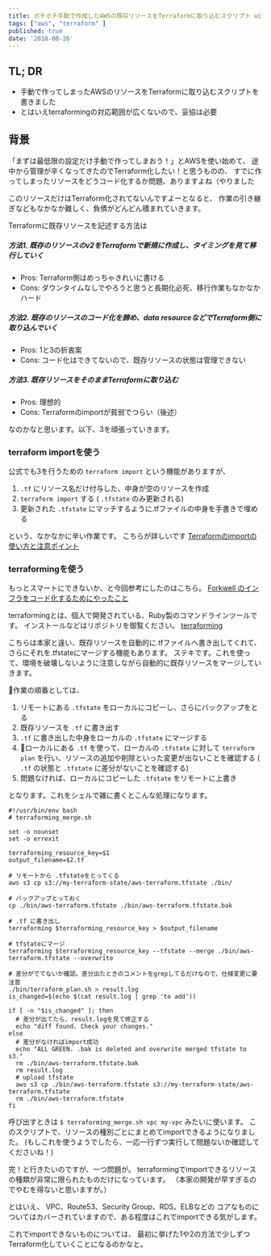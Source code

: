 ```yaml
---
title: ポチポチ手動で作成したAWSの既存リソースをTerraformに取り込むスクリプト with terraforming
tags: ["aws", "terraform" ]
published: true
date: '2018-08-26'
---
```



## TL; DR

* 手動で作ってしまったAWSのリソースをTerraformに取り込むスクリプトを書きました
* とはいえterraformingの対応範囲が広くないので、妥協は必要

## 背景

「まずは最低限の設定だけ手動で作ってしまおう！」とAWSを使い始めて、
途中から管理が辛くなってきたのでTerraform化したい！と思うものの、
すでに作ってしまったリソースをどうコード化するか問題、ありますよね（やりました

このリソースだけはTerraform化されてないんですよーとなると、
作業の引き継ぎなどもなかなか難しく、負債がどんどん積まれていきます。

Terraformに既存リソースを記述する方法は

##### 方法1\. 既存のリソースのv2をTerraformで新規に作成し、タイミングを見て移行していく

* Pros: Terraform側はめっちゃきれいに書ける
* Cons: ダウンタイムなしでやろうと思うと長期化必死、移行作業もなかなかハード

##### 方法2\. 既存のリソースのコード化を諦め、data resourceなどでTerraform側に取り込んでいく

* Pros: 1と3の折衷案
* Cons: コード化はできてないので、既存リソースの状態は管理できない

##### 方法3\. 既存リソースをそのままTerraformに取り込む

* Pros: 理想的
* Cons: Terraformのimportが貧弱でつらい（後述）

なのかなと思います。以下、3を頑張っていきます。

### terraform importを使う

公式でも3を行うための `terraform import` という機能がありますが、

1. `.tf` にリソース名だけ付与した、中身が空のリソースを作成
2. `terraform import` する ( `.tfstate` のみ更新される)
3. 更新された `.tfstate` にマッチするように.tfファイルの中身を手書きで埋める

という、なかなかに辛い作業です。
こちらが詳しいです [Terraformのimportの使い方と注意ポイント](https://blog.mosuke.tech/entry/2018/06/20/terraform_import/)

### terraformingを使う

もっとスマートにできないか、と今回参考にしたのはこちら。
[Forkwell のインフラをコード化するためにやったこと](http://tech.grooves.com/entry/2018/01/22/091959)

terraformingとは、個人で開発されている、Ruby製のコマンドラインツールです。
インストールなどはリポジトリを御覧ください。
[terraforming](https://github.com/dtan4/terraforming)

こちらは本家と違い、既存リソースを自動的に.tfファイルへ書き出してくれて、さらにそれを.tfstateにマージする機能もあります。
ステキです。これを使って、環境を破壊しないように注意しながら自動的に既存リソースをマージしていきます。

作業の順番としては、

1. リモートにある `.tfstate` をローカルにコピーし、さらにバックアップをとる
2. 既存リソースを `.tf` に書き出す
3. `.tf` に書き出した中身をローカルの `.tfstate` にマージする
4. ローカルにある `.tf` を使って、ローカルの `.tfstate` に対して `terraform plan` を行い、リソースの追加や削除といった変更が出ないことを確認する ( `.tf` の状態と `.tfstate` に差分がないことを確認する)
5. 問題なければ、ローカルにコピーした `.tfstate` をリモートに上書き

となります。これをシェルで雑に書くとこんな処理になります。

```shell
#!/usr/bin/env bash
# terraforming_merge.sh

set -o nounset
set -o errexit

terraforming_resource_key=$1
output_filename=$2.tf

# リモートから .tfstateをとってくる
aws s3 cp s3://my-terraform-state/aws-terraform.tfstate ./bin/

# バックアップとっておく
cp ./bin/aws-terraform.tfstate ./bin/aws-terraform.tfstate.bak

# .tf に書き出し
terraforming $terraforming_resource_key > $output_filename

# tfstateにマージ
terraforming $terraforming_resource_key --tfstate --merge ./bin/aws-terraform.tfstate --overwrite

# 差分がでてないか確認。差分出たときのコメントをgrepしてるだけなので、仕様変更に要注意
./bin/terraform_plan.sh > result.log
is_changed=$(echo $(cat result.log | grep 'to add'))

if [ -n "$is_changed" ]; then
  # 差分が出てたら、result.logを見て修正する
  echo "diff found. Check your changes."
else
  # 差分がなければimport成功
  echo "ALL GREEN. .bak is deleted and overwrite merged tfstate to s3."
  rm ./bin/aws-terraform.tfstate.bak
  rm result.log
  # upload tfstate
  aws s3 cp ./bin/aws-terraform.tfstate s3://my-terraform-state/aws-terraform.tfstate
  rm ./bin/aws-terraform.tfstate
fi
```

呼び出すときは
`$ terraforming_merge.sh vpc my-vpc`
みたいに使います。
このスクリプトで、リソースの種別ごとにまとめてimportできるようになりました。
(もしこれを使うようでしたら、一応一行ずつ実行して問題ないか確認してくださいね！)

完！と行きたいのですが、一つ問題が。
terraformingでimportできるリソースの種類が非常に限られたものだけになっています。
（本家の開発が早すぎるのでやむを得ないと思いますが。）

とはいえ、
VPC、Route53、Security Group、RDS、ELBなどの
コアなものについてはカバーされていますので、ある程度はこれでimportできる気がします。

これでimportできないものについては、
最初に挙げた1や2の方法で少しずつTerraform化していくことになるのかなと。